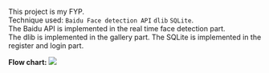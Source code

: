 This project is my FYP.  
Technique used: ```Baidu Face detection API```   ```dlib``` ```SQLite```.  
The Baidu API is implemented in the real time face detection part.  
The dlib is implemented in the gallery part.
The SQLite is implemented in the register and login part.

**Flow chart:**
![](https://github.com/lo2017/FaceReadingApp/blob/master/%E6%9C%AA%E5%91%BD%E5%90%8D%E6%96%87%E4%BB%B6%20(1).png)
